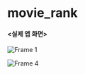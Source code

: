 # movie_rank
#### <실제 앱 화면>

![Frame 1](https://user-images.githubusercontent.com/42526264/147751761-f29851a0-8e1d-4d43-b1fe-f5c380a90fa1.png)

![Frame 4](https://user-images.githubusercontent.com/42526264/147747215-a96adbed-f09f-471e-97cd-5532c52a641f.png)
